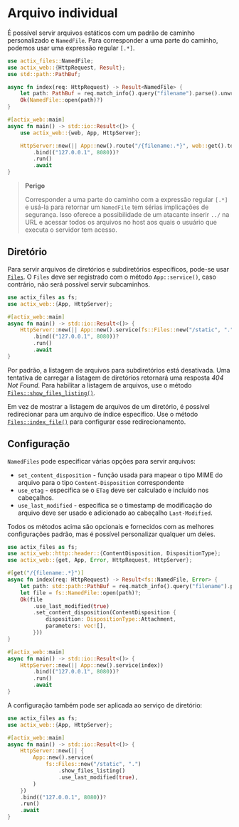 # Arquivo individual

É possível servir arquivos estáticos com um padrão de caminho personalizado e `NamedFile`. Para corresponder a uma parte do caminho, podemos usar uma expressão regular `[.*]`.

```rust
use actix_files::NamedFile;
use actix_web::{HttpRequest, Result};
use std::path::PathBuf;

async fn index(req: HttpRequest) -> Result<NamedFile> {
    let path: PathBuf = req.match_info().query("filename").parse().unwrap();
    Ok(NamedFile::open(path)?)
}

#[actix_web::main]
async fn main() -> std::io::Result<()> {
    use actix_web::{web, App, HttpServer};

    HttpServer::new(|| App::new().route("/{filename:.*}", web::get().to(index)))
        .bind(("127.0.0.1", 8080))?
        .run()
        .await
}
```
> **Perigo**
>
> Corresponder a uma parte do caminho com a expressão regular `[.*]` e usá-la para retornar um `NamedFile` tem sérias implicações de segurança. 
> Isso oferece a possibilidade de um atacante inserir `../` na URL e acessar todos os arquivos no host aos quais o usuário que executa o servidor tem acesso.


## Diretório

Para servir arquivos de diretórios e subdiretórios específicos, pode-se usar [`Files`][files]. O `Files` deve ser registrado com o método `App::service()`, caso contrário, não será possível servir subcaminhos.

```rust
use actix_files as fs;
use actix_web::{App, HttpServer};

#[actix_web::main]
async fn main() -> std::io::Result<()> {
    HttpServer::new(|| App::new().service(fs::Files::new("/static", ".").show_files_listing()))
        .bind(("127.0.0.1", 8080))?
        .run()
        .await
}
```

Por padrão, a listagem de arquivos para subdiretórios está desativada. Uma tentativa de carregar a listagem de diretórios retornará uma resposta _404 Not Found_. Para habilitar a listagem de arquivos, use o método [`Files::show_files_listing()`][showfileslisting].

Em vez de mostrar a listagem de arquivos de um diretório, é possível redirecionar para um arquivo de índice específico. Use o método [`Files::index_file()`][indexfile] para configurar esse redirecionamento.

## Configuração

`NamedFiles` pode especificar várias opções para servir arquivos:

- `set_content_disposition` - função usada para mapear o tipo MIME do arquivo para o tipo `Content-Disposition` correspondente
- `use_etag` - especifica se o `ETag` deve ser calculado e incluído nos cabeçalhos.
- `use_last_modified` - especifica se o timestamp de modificação do arquivo deve ser usado e adicionado ao cabeçalho `Last-Modified`.

Todos os métodos acima são opcionais e fornecidos com as melhores configurações padrão, mas é possível personalizar qualquer um deles.

```rust
use actix_files as fs;
use actix_web::http::header::{ContentDisposition, DispositionType};
use actix_web::{get, App, Error, HttpRequest, HttpServer};

#[get("/{filename:.*}")]
async fn index(req: HttpRequest) -> Result<fs::NamedFile, Error> {
    let path: std::path::PathBuf = req.match_info().query("filename").parse().unwrap();
    let file = fs::NamedFile::open(path)?;
    Ok(file
        .use_last_modified(true)
        .set_content_disposition(ContentDisposition {
            disposition: DispositionType::Attachment,
            parameters: vec![],
        }))
}

#[actix_web::main]
async fn main() -> std::io::Result<()> {
    HttpServer::new(|| App::new().service(index))
        .bind(("127.0.0.1", 8080))?
        .run()
        .await
}
```

A configuração também pode ser aplicada ao serviço de diretório:

```rust
use actix_files as fs;
use actix_web::{App, HttpServer};

#[actix_web::main]
async fn main() -> std::io::Result<()> {
    HttpServer::new(|| {
        App::new().service(
            fs::Files::new("/static", ".")
                .show_files_listing()
                .use_last_modified(true),
        )
    })
    .bind(("127.0.0.1", 8080))?
    .run()
    .await
}
```

[files]: https://docs.rs/actix-files/0.6/actix_files/struct.Files.html#
[showfileslisting]: https://docs.rs/actix-files/0.6/actix_files/struct.Files.html#method.show_files_listing
[indexfile]: https://docs.rs/actix-files/0.6/actix_files/struct.Files.html#method.index_file
